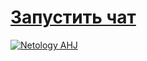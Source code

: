 # [Запустить чат](https://johnnystorm19.github.io/ahj-WebSocket_Fetch-task_1-Frontend/)
[![Netology AHJ](https://github.com/JohnnyStorm19/ahj-WebSocket_Fetch-task_1-Frontend/actions/workflows/web.yml/badge.svg)](https://github.com/JohnnyStorm19/ahj-WebSocket_Fetch-task_1-Frontend/actions/workflows/web.yml)

